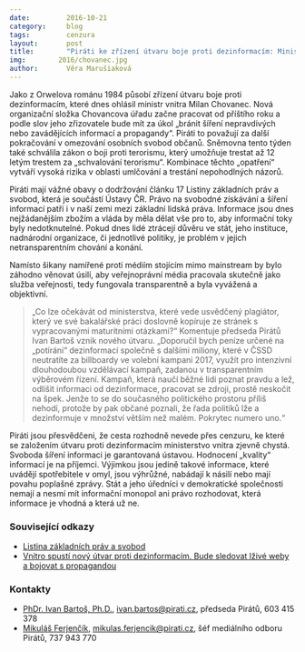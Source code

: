 ```yaml
---
date:         2016-10-21
category:     blog
tags:         cenzura
layout:       post
title:        "Piráti ke zřízení útvaru boje proti dezinformacím: Ministerstvo pravdy nechceme." 
img:        2016/chovanec.jpg
author:       Věra Marušiaková
---
```


Jako z Orwelova románu 1984 působí zřízení útvaru boje proti dezinformacím, které dnes ohlásil ministr vnitra Milan Chovanec. Nová organizační složka Chovancova úřadu začne pracovat od příštího roku a podle slov jeho zřizovatele bude mít za úkol „bránit šíření nepravdivých nebo zavádějících informací a propagandy“. Piráti to považují za další pokračování v omezování osobních svobod občanů. Sněmovna tento týden také schválila zákon o boji proti terorismu, který umožňuje trestat až 12 letým trestem za „schvalování terorismu“. Kombinace těchto „opatření“ vytváří vysoká rizika v oblasti umlčování a trestání nepohodlných názorů.

Piráti mají vážné obavy o dodržování článku 17 Listiny základních práv a svobod, která je součástí Ústavy ČR. Právo na svobodné získávání a šíření informací patří i v naší zemi mezi základní lidská práva. Informace jsou dnes nejžádanějším zbožím a vláda by měla dělat vše pro to, aby informační toky byly nedotknutelné. Pokud dnes lidé ztrácejí důvěru ve stát, jeho instituce, nadnárodní organizace, či jednotlivé politiky, je problém v jejich netransparentním chování a konání.

Namísto šikany namířené proti médiím stojícím mimo mainstream by bylo záhodno věnovat úsilí, aby veřejnoprávní média pracovala skutečně jako služba veřejnosti, tedy fungovala transparentně a byla vyvážená a objektivní.

> „Co lze očekávát od ministerstva, které vede usvědčený plagiátor, který ve své bakalářské práci doslovně kopíruje ze stránek s vypracovanými maturitními otázkami?“ Komentuje předseda Pirátů Ivan Bartoš vznik nového útvaru. „Doporučil bych peníze určené na „potírání“ dezinformací společně s dalšími miliony, které v ČSSD neutratíte za billboardy ve volební kampani 2017, využít pro intenzivní dlouhodoubou vzdělávací kampaň, zadanou v transparentním výběrovém řízení. Kampaň, která naučí běžné lidi poznat pravdu a lež, odlišit informaci od dezinformace, pracovat se zdroji, prostě neskočit na špek. Jenže to se do současného politického prostoru příliš nehodí, protože by pak občané poznali, že řada politiků lže a dezinformuje v množství větším než malém. Pokrytec numero uno.“

Piráti jsou přesvědčeni, že cesta rozhodně nevede přes cenzuru, ke které se založením útvaru proti dezinformacím ministerstvo vnitra zjevně chystá. Svoboda šíření informaci je garantovaná ústavou. Hodnocení „kvality“ informací je na příjemci. Výjimkou jsou jedině takové informace, které uvádějí spotřebitele v omyl, jsou výhrůžné, nabádají k násilí nebo mají povahu poplašné zprávy. Stát a jeho úředníci v demokratické společnosti nemají a nesmí mít informační monopol ani právo rozhodovat, která informace je vhodná a která už ne.

### Související odkazy

* [Listina základních práv a svobod](http://www.psp.cz/docs/laws/listina.html)
* [Vnitro spustí nový útvar proti dezinformacím. Bude sledovat lživé weby a bojovat s propagandou](http://domaci.ihned.cz/c1-65485400-vnitro-spusti-novy-utvar-proti-dezinformacim-bude-sledovat-lzive-weby-a-bojovat-s-propagandou)

### Kontakty

* [PhDr. Ivan Bartoš, Ph.D.](https://www.pirati.cz/lide/ivan_bartos), [ivan.bartos@pirati.cz](mailto:ivan.bartos@pirati.cz), předseda Pirátů, 603 415 378
* [Mikuláš Ferjenčík](https://www.pirati.cz/lide/mikulas_ferjencik), [mikulas.ferjencik@pirati.cz](mailto:mikulas.ferjencik@pirati.cz), šéf mediálního odboru Pirátů, 737 943 770
